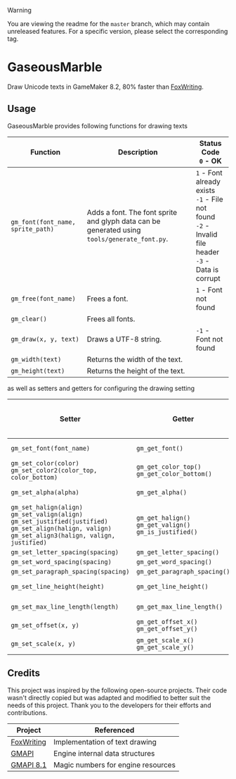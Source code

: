 ﻿> [!Warning]
> You are viewing the readme for the `master` branch, which may contain unreleased features. For a specific version, please select the corresponding tag.
 
# GaseousMarble

Draw Unicode texts in GameMaker 8.2, 80% faster than [FoxWriting](https://github.com/Noisyfox/FoxWriting).

## Usage

GaseousMarble provides following functions for drawing texts

| **Function** | **Description** | **Status Code**<br>`0` - OK |
| -- | -- | -- |
| `gm_font(font_name, sprite_path)` | Adds a font. The font sprite and glyph data can be generated using `tools/generate_font.py`. | `1` - Font already exists<br>`-1` - File not found<br>`-2` - Invalid file header<br>`-3` - Data is corrupt |
| `gm_free(font_name)` | Frees a font. | `1` - Font not found |
| `gm_clear()` | Frees all fonts. | |
| `gm_draw(x, y, text)` | Draws a UTF-8 string. | `-1` - Font not found |
| `gm_width(text)` | Returns the width of the text. | |
| `gm_height(text)` | Returns the height of the text. | |

as well as setters and getters for configuring the drawing setting

| **Setter** | **Getter** | **Setter Status Code**<br>`0` - OK |
| -- | -- | -- |
| `gm_set_font(font_name)` | `gm_get_font()` | `-1` - Font not found |
| `gm_set_color(color)`<br>`gm_set_color2(color_top, color_bottom)` | `gm_get_color_top()`<br>`gm_get_color_bottom()` | |
| `gm_set_alpha(alpha)` | `gm_get_alpha()` | `-1` - Invalid argument |
| `gm_set_halign(align)`<br>`gm_set_valign(align)`<br>`gm_set_justified(justified)`<br>`gm_set_align(halign, valign)`<br>`gm_set_align3(halign, valign, justified)` | `gm_get_halign()`<br>`gm_get_valign()`<br>`gm_is_justified()` | |
| `gm_set_letter_spacing(spacing)` | `gm_get_letter_spacing()` | |
| `gm_set_word_spacing(spacing)` | `gm_get_word_spacing()` | |
| `gm_set_paragraph_spacing(spacing)` | `gm_get_paragraph_spacing()` | |
| `gm_set_line_height(height)` | `gm_get_line_height()` | `-1` - Invalid argument |
| `gm_set_max_line_length(length)` | `gm_get_max_line_length()` | `-1` - Invalid argument |
| `gm_set_offset(x, y)` | `gm_get_offset_x()`<br>`gm_get_offset_y()` | |
| `gm_set_scale(x, y)` | `gm_get_scale_x()`<br>`gm_get_scale_y()` | `-1` - Invalid argument(s) |

## Credits

This project was inspired by the following open-source projects. Their code wasn't directly copied but was adapted and modified to better suit the needs of this project. Thank you to the developers for their efforts and contributions.

| **Project** | **Referenced** |
| -- | -- |
| [FoxWriting](https://github.com/Noisyfox/FoxWriting) | Implementation of text drawing |
| [GMAPI](https://github.com/snakedeveloper/gmapi) | Engine internal data structures |
| [GMAPI 8.1](https://github.com/gm-archive/gmapi-8.1) | Magic numbers for engine resources |
